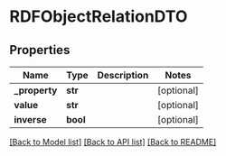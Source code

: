 # RDFObjectRelationDTO

## Properties
Name | Type | Description | Notes
------------ | ------------- | ------------- | -------------
**_property** | **str** |  | [optional] 
**value** | **str** |  | [optional] 
**inverse** | **bool** |  | [optional] 

[[Back to Model list]](../README.md#documentation-for-models) [[Back to API list]](../README.md#documentation-for-api-endpoints) [[Back to README]](../README.md)


